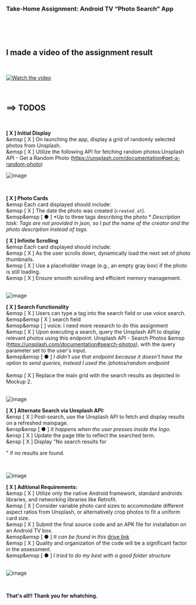 ### Take-Home Assignment: Android TV “Photo Search” App<br />
<br />
<br />
<br />



## I made a video of the assignment result<br />
<br />

[![Watch the video](https://drive.google.com/uc?export=view&id=14z2m90TgeeT81xqkTCIQ_eSgcH1M8ri-)](https://drive.google.com/file/d/1GBKsG-0TH1J29WpFICwxGAKOJ-h2ynTA/view?usp=sharing)

<br />

## ==> TODOS <br />

<br />

**[ X ] Initial Display** <br />
&emsp    [ X ] On launching the app, display a grid of randomly selected photos from Unsplash. <br />
&emsp    [ X ] Utilize the following API for fetching random photos:Unsplash API - Get a Random Photo 
          (https://unsplash.com/documentation#get-a-random-photo)<br />
        
![image](https://drive.google.com/uc?export=view&id=1eiHSXYCxTtbvIJ4gPxIvZOOZXOuWD_Zp)

<br />

**[ X ] Photo Cards** <br />
&emsp    Each card displayed should include: <br />
&emsp     [ X ] The date the photo was created (`created_at`). <br />
&emsp&emsp     [ ● ] *Up to three tags describing the photo *
         *Description task: Tags are not provided in json, so I put the name of the creator and the photo description instead of  tags.*

**[ X ] Infinite Scrolling**  <br />
&emsp     Each card displayed should include: <br />
&emsp     [ X ] As the user scrolls down, dynamically load the next set of photo thumbnails. <br />
&emsp     [ X ] Use a placeholder image (e.g., an empty gray box) if the photo is still loading. <br />
&emsp     [ X ] Ensure smooth scrolling and efficient memory management. <br />
<br />

![image](https://drive.google.com/uc?export=view&id=1S99ArIo_g2PA4TOenTvdqKYwC2TACZNb)
<br />

**[ X ] Search Functionality**  <br />
&emsp     [ X ] Users can type a tag into the search field or use voice search. <br />
&emsp&emsp         [ X ] search field <br />
&emsp&emsp         [  ] voice: I need more research to do this assignment  <br />
&emsp     [ X ] Upon executing a search, query the Unsplash API to display relevant photos using this
            endpoint: Unsplash API - Search Photos
&emsp             (https://unsplash.com/documentation#search-photos), with the query parameter set to
             the user's input. <br />
&emsp&emsp             [ ● ] *I didn't use that endpoint because it doesn't have the option to send queries, instead I used the /photos/random endpoint* <br />        
&emsp     [ X ] Replace the main grid with the search results as depicted in Mockup 2. <br />
 <br />
 
 ![image](https://drive.google.com/uc?export=view&id=1pIRYSAefMcKNoFB0BDU1DB0rGA8L17tk)
 <br />
 
 **[ X ] Alternate Search via Unsplash API:** <br />
&ensp     [ X ] Post-search, use the Unsplash API to fetch and display results on a refreshed mainpage. <br />
&ensp&ensp         [ ● ] *It happens when the user presses inside the logo.* <br />
&ensp     [ X ] Update the page title to reflect the searched term. <br />
&ensp     [ X ] Display "No search results for <search term>" if no results are found. <br />
 
 <br />
 
 ![image](https://drive.google.com/uc?export=view&id=19pSxVo4Q_mSkUjiCk9XRXHPcmVriICzt)
 <br />
     
 **[ X ] Aditional Requirements:** <br />
&emsp     [ X ] Utilize only the native Android framework, standard androidx libraries, and networking libraries like Retrofit. <br />
&emsp     [ X ] Consider variable photo card sizes to accommodate different aspect ratios from Unsplash, or alternatively crop photos to fit a uniform card size. <br />
&emsp     [ X ] Submit the final source code and an APK file for installation on an Android TV box. <br />
&emsp&emsp         [ ● ] *It can be found in this* [drive link](https://drive.google.com/drive/folders/1GwqsLzS8_pBTgV-PgVMZDKdfuuUx6vFg?usp=drive_link)  <br />
&emsp     [ X ] Quality and organization of the code will be a significant factor in the assessment. <br />
&emsp&emsp         [ ● ] *I tried to do my best with a good folder structure* <br />
 <br />
 
 ![image](https://drive.google.com/uc?export=view&id=1w9PqnUUm1sAFM7ZcR9S-SmrOxvMByz4V)
 
 <br />
 
 **That's all!! Thank you for whatching.**
